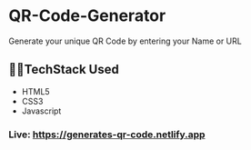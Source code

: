 # QR-Code-Generator
Generate your unique QR Code by entering your Name or URL
## 👩‍💻TechStack Used
- HTML5
- CSS3
- Javascript
### <p>Live: <a href="https://generates-qr-code.netlify.app">https://generates-qr-code.netlify.app</a></p>
